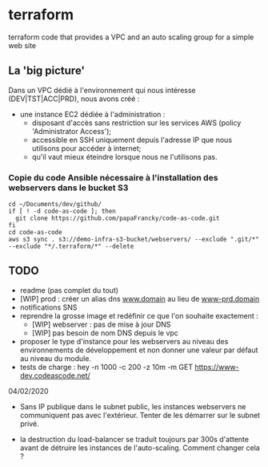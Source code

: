 # terraform
terraform code that provides a VPC and an auto scaling group for a simple web site

## La 'big picture'
Dans un VPC dédié à l'environnement qui nous intéresse (DEV|TST|ACC|PRD), nous avons créé :

- une instance EC2 dédiée à l'administration :
  - disposant d'accès sans restriction sur les services AWS (policy 'Administrator Access');
  - accessible en SSH uniquement depuis l'adresse IP que nous utilisons pour accéder à internet;
  - qu'il vaut mieux éteindre lorsque nous ne l'utilisons pas.
 
 ### Copie du code Ansible nécessaire à l'installation des webservers dans le bucket S3

    cd ~/Documents/dev/github/
    if [ ! -d code-as-code ]; then
      git clone https://github.com/papaFrancky/code-as-code.git
    fi
    cd code-as-code
    aws s3 sync . s3://demo-infra-s3-bucket/webservers/ --exclude ".git/*" --exclude "*/.terraform/*" --delete


## TODO

- readme (pas complet du tout)
- [WIP] prod : créer un alias dns www.domain au lieu de www-prd.domain
- notifications SNS
- reprendre la grosse image et redéfinir ce que l'on souhaite exactement :
  * [WIP] webserver : pas de mise à jour DNS
  * [WIP] pas besoin de nom DNS depuis le vpc
- proposer le type d'instance pour les webservers au niveau des environnements de développement et non donner une valeur par défaut au niveau du module.
- tests de charge : hey -n 1000 -c 200 -z 10m  -m GET https://www-dev.codeascode.net/



04/02/2020

  - Sans IP publique dans le subnet public, les instances webservers ne communiquent pas avec l'extérieur. 
    Tenter de les démarrer sur le subnet privé.
  
  - la destruction du load-balancer se traduit toujours par 300s d'attente avant de détruire les instances de l'auto-scaling.
    Comment changer cela ?

